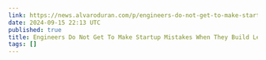 ```yaml
---
link: https://news.alvaroduran.com/p/engineers-do-not-get-to-make-startup?utm_source=newsletter.programmingdigest.net&utm_medium=newsletter&utm_campaign=basic-thing
date: 2024-09-15 22:13 UTC
published: true
title: Engineers Do Not Get To Make Startup Mistakes When They Build Ledgers
tags: []
---
```



